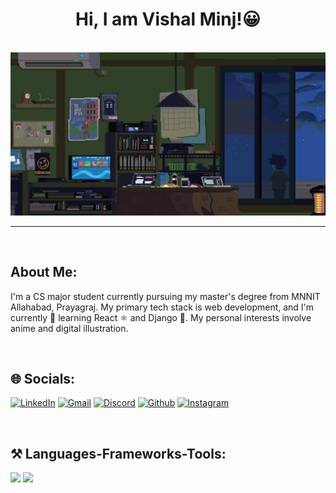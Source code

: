 
<h1 align='center'>Hi, I am Vishal Minj!😀</h1>
<br>
<img src='banner.gif'/>

---
<br>

## About Me:
I'm a CS major student currently pursuing my master's degree from MNNIT Allahabad, Prayagraj. My primary tech stack is web development, and I'm currently 🌱 learning React ⚛ and Django 🐍.
My personal interests involve anime and digital illustration.

<br>

## 🌐 Socials:
[![LinkedIn](https://img.shields.io/badge/LinkedIn-%230077B5.svg?logo=linkedin&logoColor=white)](https://www.linkedin.com/in/vishal-minj-a8106825b)
[![Gmail](https://img.shields.io/badge/Gmail-%23D14836.svg?logo=gmail&logoColor=white)](mailto:vishalminj667@gmail.com)
[![Discord](https://img.shields.io/badge/Discord-%238E44AD.svg?logo=discord&logoColor=white)](https://discord.com/users/1041286797981925468)
[![Github](https://img.shields.io/badge/GitHub-%23212121.svg?logo=github&logoColor=white)](https://github.com/VishalMinj)
[![Instagram](https://img.shields.io/badge/Instagram-%23E4405F.svg?logo=Instagram&logoColor=white)](https://instagram.com/vishal.minj14) 

<br>

## ⚒️ Languages-Frameworks-Tools:
<div>
    <img src="https://skillicons.dev/icons?i=html,css,javascript,python,react,github,git,django" />
    <img src="https://skillicons.dev/icons?i=c,cpp,typescript,java,sqlite,mysql,postgresql,vscode" /><br>
</div>
